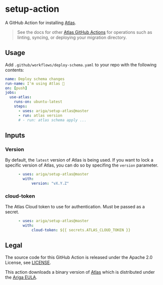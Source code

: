# setup-action

A GitHub Action for installing [Atlas](https://github.com/ariga/atlas).

> See the docs for other [Atlas GitHub Actions](https://atlasgo.io/integrations/github-actions) for operations such as linting, syncing, or deploying your migration directory. 

## Usage

Add `.github/workflows/deploy-schema.yaml` to your repo with the following contents:

```yaml
name: Deploy schema changes
run-name: I'm using Atlas 🚀
on: [push]
jobs:
  use-atlas:
    runs-on: ubuntu-latest
    steps:
      - uses: ariga/setup-atlas@master
      - run: atlas version
      # - run: atlas schema apply ... 
```

## Inputs

### Version

By default, the `latest` version of Atlas is being used. If you want to lock a specific version of Atlas, you can do so by specifing the `version` parameter.

```yaml
      - uses: ariga/setup-atlas@master
        with:
            version: "vX.Y.Z"
```
### cloud-token

The Atlas Cloud token to use for authentication. Must be passed as a secret.
```yaml
      - uses: ariga/setup-atlas@master
        with:
            cloud-token: ${{ secrets.ATLAS_CLOUD_TOKEN }}
```

## Legal

The source code for this GitHub Action is released under the Apache 2.0
License, see [LICENSE](LICENSE).

This action downloads a binary version of [Atlas](https://atlasgo.io) which
is distributed under the [Ariga EULA](https://ariga.io/legal/atlas/eula).